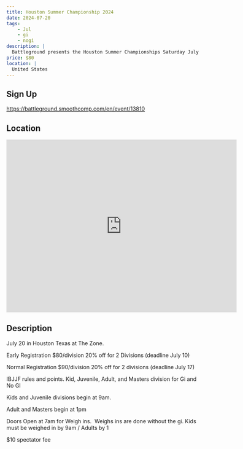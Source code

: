 ```yaml
---
title: Houston Summer Championship 2024
date: 2024-07-20
tags:
    - Jul
    - gi 
    - nogi 
description: |
  Battleground presents the Houston Summer Championships Saturday July 20
price: $80
location: |
  United States
---
```

## Sign Up
https://battleground.smoothcomp.com/en/event/13810

## Location
<iframe src="https://www.google.com/maps/embed?pb=!1m18!1m12!1m3!1d12345.6789!2d!3d!2m3!1f0!2f0!3f0!3m2!1i1024!2i768!4f13.1!3m3!1m2!1s0x0%3A0x0!2z!5e0!3m2!1sen!2sus!4v1234567890" width="600" height="450" style="border:0;" allowfullscreen="" loading="lazy"></iframe>

## Description
July 20 in Houston Texas at The Zone. 


Early Registration $80/division 20% off for 2 Divisions (deadline July 10)


Normal Registration $90/division 20% off for 2 divisions (deadline July 17)


IBJJF rules and points. Kid, Juvenile, Adult, and Masters division for Gi and No GI 


Kids and Juvenile divisions begin at 9am.


Adult and Masters begin at 1pm


Doors Open at 7am for Weigh ins.  Weighs ins are done without the gi. Kids must be weighed in by 9am / Adults by 1


$10 spectator fee